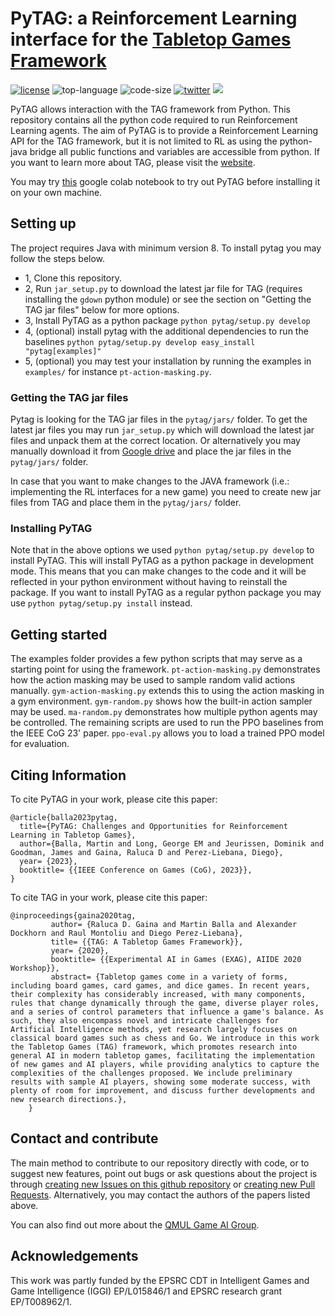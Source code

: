# PyTAG: a Reinforcement Learning interface for the [Tabletop Games Framework](http://www.tabletopgames.ai/)

[![license](https://img.shields.io/github/license/martinballa/PyTAG)](LICENSE)
![top-language](https://img.shields.io/github/languages/top/martinballa/PyTAG)
![code-size](https://img.shields.io/github/languages/code-size/martinballa/PyTAG)
[![twitter](https://img.shields.io/twitter/follow/gameai_qmul?style=social)](https://twitter.com/intent/follow?screen_name=gameai_qmul)
[![](https://img.shields.io/github/stars/martinballa/PyTAG.svg?label=Stars&style=social)](https://github.com/GAIGResearch/TabletopGames)


PyTAG allows interaction with the TAG framework from Python. This repository contains all the python code required to run Reinforcement Learning agents.
The aim of PyTAG is to provide a Reinforcement Learning API for the TAG framework, but it is not limited to RL as using the python-java bridge all public functions and variables are accessible from python.
If you want to learn more about TAG, please visit the [website](http://tabletopgames.ai).

You may try [this](https://colab.research.google.com/drive/1WMVu9bFkxvwK7evD1sIkxcsrlhdRoY9d?usp=sharing) google colab notebook to try out PyTAG before installing it on your own machine.

## Setting up
The project requires Java with minimum version 8. To install pytag you may follow the steps below.
- 1, Clone this repository.
- 2, Run ```jar_setup.py``` to download the latest jar file for TAG (requires installing the ```gdown``` python module) or see the section on "Getting the TAG jar files" below for more options.
- 3, Install PyTAG as a python package ```python pytag/setup.py develop```
- 4, (optional) install pytag with the additional dependencies to run the baselines ```python pytag/setup.py develop easy_install "pytag[examples]"```
- 5, (optional) you may test your installation by running the examples in ```examples/``` for instance ```pt-action-masking.py```.

### Getting the TAG jar files
Pytag is looking for the TAG jar files in the ```pytag/jars/``` folder. To get the latest jar files you may run ```jar_setup.py``` which will download the latest jar files and unpack them at the correct location.
Or alternatively you may manually download it from [Google drive](https://drive.google.com/file/d/1uPNoZkdI4rJiFyNyXFVun_VcAlN3QIVQ/view?usp=drive_link)  and place the jar files in the ```pytag/jars/``` folder.

In case that you want to make changes to the JAVA framework (i.e.: implementing the RL interfaces for a new game) you need to create new jar files from TAG and place them in the ```pytag/jars/``` folder.

### Installing PyTAG
Note that in the above options we used ```python pytag/setup.py develop``` to install PyTAG. This will install PyTAG as a python package in development mode. This means that you can make changes to the code and it will be reflected in your python environment without having to reinstall the package. If you want to install PyTAG as a regular python package you may use ```python pytag/setup.py install``` instead.

## Getting started

The examples folder provides a few python scripts that may serve as a starting point for using the framework. 
```pt-action-masking.py``` demonstrates how the action masking may be used to sample random valid actions manually. ```gym-action-masking.py``` extends this to using the action masking in a gym environment. ```gym-random.py``` shows how the built-in action sampler may be used.
```ma-random.py``` demonstrates how multiple python agents may be controlled.
The remaining scripts are used to run the PPO baselines from the IEEE CoG 23' paper. ```ppo-eval.py``` allows you to load a trained PPO model for evaluation.

## Citing Information

To cite PyTAG in your work, please cite this paper:
```
@article{balla2023pytag,
  title={PyTAG: Challenges and Opportunities for Reinforcement Learning in Tabletop Games},
  author={Balla, Martin and Long, George EM and Jeurissen, Dominik and Goodman, James and Gaina, Raluca D and Perez-Liebana, Diego},
  year= {2023},
  booktitle= {{IEEE Conference on Games (CoG), 2023}},
}
```

To cite TAG in your work, please cite this paper:
```
@inproceedings{gaina2020tag,
         author= {Raluca D. Gaina and Martin Balla and Alexander Dockhorn and Raul Montoliu and Diego Perez-Liebana},
         title= {{TAG: A Tabletop Games Framework}},
         year= {2020},
         booktitle= {{Experimental AI in Games (EXAG), AIIDE 2020 Workshop}},
         abstract= {Tabletop games come in a variety of forms, including board games, card games, and dice games. In recent years, their complexity has considerably increased, with many components, rules that change dynamically through the game, diverse player roles, and a series of control parameters that influence a game's balance. As such, they also encompass novel and intricate challenges for Artificial Intelligence methods, yet research largely focuses on classical board games such as chess and Go. We introduce in this work the Tabletop Games (TAG) framework, which promotes research into general AI in modern tabletop games, facilitating the implementation of new games and AI players, while providing analytics to capture the complexities of the challenges proposed. We include preliminary results with sample AI players, showing some moderate success, with plenty of room for improvement, and discuss further developments and new research directions.},
    }
```

## Contact and contribute
The main method to contribute to our repository directly with code, or to suggest new features, point out bugs or ask questions about the project is through [creating new Issues on this github repository](https://github.com/GAIGResearch/TabletopGames/issues) or [creating new Pull Requests](https://github.com/GAIGResearch/TabletopGames/pulls). Alternatively, you may contact the authors of the papers listed above. 

You can also find out more about the [QMUL Game AI Group](http://gameai.eecs.qmul.ac.uk/).

## Acknowledgements

This work was partly funded by the EPSRC CDT in Intelligent Games and Game Intelligence (IGGI)  EP/L015846/1 and EPSRC research grant EP/T008962/1.
